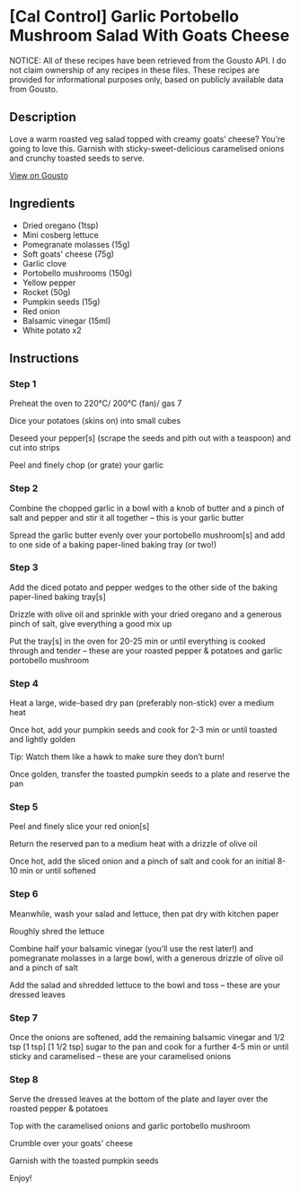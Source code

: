 # [Cal Control] Garlic Portobello Mushroom Salad With Goats Cheese

NOTICE: All of these recipes have been retrieved from the Gousto API. I do not claim ownership of any recipes in these files. These recipes are provided for informational purposes only, based on publicly available data from Gousto.

## Description

Love a warm roasted veg salad topped with creamy goats’ cheese? You’re going to love this. Garnish with sticky-sweet-delicious caramelised onions and crunchy toasted seeds to serve. 

[View on Gousto](https://www.gousto.co.uk/recipes/cookbook/lighter-goats-cheese-roasted-mushroom-salad)

## Ingredients

- Dried oregano (1tsp)
- Mini cosberg lettuce
- Pomegranate molasses (15g)
- Soft goats' cheese (75g)
- Garlic clove
- Portobello mushrooms (150g)
- Yellow pepper
- Rocket (50g)
- Pumpkin seeds (15g)
- Red onion
- Balsamic vinegar (15ml)
- White potato x2

## Instructions


### Step 1

Preheat the oven to 220°C/ 200°C (fan)/ gas 7

Dice your potatoes (skins on) into small cubes

Deseed your pepper[s] (scrape the seeds and pith out with a teaspoon) and cut into strips

Peel and finely chop (or grate) your garlic


### Step 2

Combine the chopped garlic in a bowl with a knob of butter and a pinch of salt and pepper and stir it all together – this is your garlic butter

Spread the garlic butter evenly over your portobello mushroom[s] and add to one side of a baking paper-lined baking tray (or two!)


### Step 3

Add the diced potato and pepper wedges to the other side of the baking paper-lined baking tray[s]

Drizzle with olive oil and sprinkle with your dried oregano and a generous pinch of salt, give everything a good mix up

Put the tray[s] in the oven for 20-25 min or until everything is cooked through and tender – these are your roasted pepper & potatoes and garlic portobello mushroom


### Step 4

Heat a large, wide-based dry pan (preferably non-stick) over a medium heat

Once hot, add your pumpkin seeds and cook for 2-3 min or until toasted and lightly golden

Tip: Watch them like a hawk to make sure they don’t burn!

Once golden, transfer the toasted pumpkin seeds to a plate and reserve the pan


### Step 5

Peel and finely slice your red onion[s]

Return the reserved pan to a medium heat with a drizzle of olive oil

Once hot, add the sliced onion and a pinch of salt and cook for an initial 8-10 min or until softened


### Step 6

Meanwhile, wash your salad and lettuce, then pat dry with kitchen paper

Roughly shred the lettuce

Combine half your balsamic vinegar (you’ll use the rest later!) and pomegranate molasses in a large bowl, with a generous drizzle of olive oil and a pinch of salt

Add the salad and shredded lettuce to the bowl and toss – these are your dressed leaves


### Step 7

Once the onions are softened, add the remaining balsamic vinegar and 1/2 tsp<span class="text-purple"> [1 tsp]<span class="text-danger"> </span>[1 1/2 tsp] </span>sugar to the pan and cook for a further 4-5 min or until sticky and caramelised – these are your caramelised onions

### Step 8

Serve the dressed leaves at the bottom of the plate and layer over the roasted pepper & potatoes

Top with the caramelised onions and garlic portobello mushroom

Crumble over your goats' cheese

Garnish with the toasted pumpkin seeds

Enjoy!


